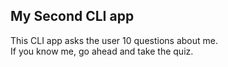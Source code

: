 My Second CLI app
-----------------
This CLI app asks the user 10 questions about me.  
If you know me, go ahead and take the quiz.
